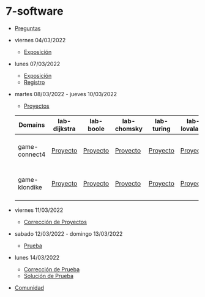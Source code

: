 # 7-software

- [Preguntas](https://escuela.it/masters/master-programacion-diseno-software/estudiantes/software)
- viernes 04/03/2022
  - [Exposición](https://escuela.it/masters/master-programacion-diseno-software/estudiantes/software)
- lunes 07/03/2022
  - [Exposición](https://escuela.it/masters/master-programacion-diseno-software/estudiantes/software)
  - [Registro](https://forms.gle/xiXXdz2dyd7zL1Xp9)
- martes 08/03/2022 - jueves 10/03/2022
  - [Proyectos](https://docs.google.com/spreadsheets/d/1C5YENShHM3wKNoEaxJBL11NyQmyW2s6h2qRpg6URYmE/edit?usp=sharing)
  
  |Domains|lab-dijkstra|lab-boole|lab-chomsky|lab-turing|lab-lovalace|cafeteria|
  |-------|---------|------------|----------|-----------|--------------|--------------|
  |game-connect4|[Proyecto](https://github.com/USantaTecla-ed-mpds/lab-dijkstra/tree/master/software/game-connect4)|[Proyecto](https://github.com/USantaTecla-ed-mpds/lab-boole/tree/master/software/game-connect4)|[Proyecto](https://github.com/USantaTecla-ed-mpds/lab-chomsky/tree/master/software/game-connect4)|[Proyecto](https://github.com/USantaTecla-ed-mpds/lab-turing/tree/master/software/game-connect4)|[Proyecto](https://github.com/USantaTecla-ed-mpds/lab-lovalace/tree/master/software/game-connect4/docs/images)|[Crítica:lab-dijkstra](https://github.com/USantaTecla-ed-mpds/cafeteria/tree/master/software/game-connect4/lab-dijkstra) [Crítica:lab-boole](https://github.com/USantaTecla-ed-mpds/cafeteria/tree/master/software/game-connect4/lab-boole) |
  |game-klondike |[Proyecto](https://github.com/USantaTecla-ed-mpds/lab-dijkstra/tree/master/software/game-klondike)|[Proyecto](https://github.com/USantaTecla-ed-mpds/lab-boole/tree/master/software/game-klondike)|[Proyecto](https://github.com/USantaTecla-ed-mpds/lab-chomsky/tree/master/software/game-klondike)|[Proyecto](https://github.com/USantaTecla-ed-mpds/lab-turing/tree/master/software/game-klondike)|[Proyecto](https://github.com/USantaTecla-ed-mpds/lab-lovalace/tree/master/software/game-klondike/docs/images)|[Crítica:lab-dijkstra](https://github.com/USantaTecla-ed-mpds/cafeteria/tree/master/software/game-klondike/lab-dijkstra)  [Crítica:lab-boole](https://github.com/USantaTecla-ed-mpds/cafeteria/tree/master/software/game-klondike/lab-boole)|
 
- viernes 11/03/2022
  - [Corrección de Proyectos](https://escuela.it/master-programacion-diseno-software)
- sabado 12/03/2022 - domingo 13/03/2022
  - [Prueba](https://forms.gle/T7RWjZntgQhtaog38)
- lunes 14/03/2022
  - [Corrección de Prueba](https://escuela.it/master-programacion-diseno-software)
  - [Solución de Prueba](https://docs.google.com/spreadsheets/d/1Uwtqa5VdD5wK2X7eLgkS6_th16aPnsW8pa5Ft2TyLPo/edit#gid=0)
- [Comunidad](https://app.slack.com/client/T02S3KYD464/C02TF2WJYS0)

